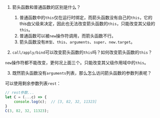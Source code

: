1. 箭头函数和普通函数的区别是什么？

    1. 普通函数中的`this`仅在运行时绑定，而箭头函数没有自己的`this`，它的this由父级来决定，因此也无法改变箭头函数的`this`，只能改变其父级的`this`。
    2. 普通函数可以被`new`操作符调用，而箭头函数不行。
    3. 箭头函数没有`原型`、`this`、`arguments`、`super`、`new.target`。

2. `call/apply/bind`可以改变箭头函数的`this`吗？如何改变箭头函数的`this`？

`new`操作符都不能改变，更何况上面三个。只能改变其父级作用域中的`this`。

3. 既然箭头函数没有`arguments`列表，那么怎么访问箭头函数的参数列表呢？

可以使用剩余参数列表`rest`：

```js
// rest参数...
let C = (...c) => {
    console.log(c);  // [3, 82, 32, 11323]
}
C(3, 82, 32, 11323);
```